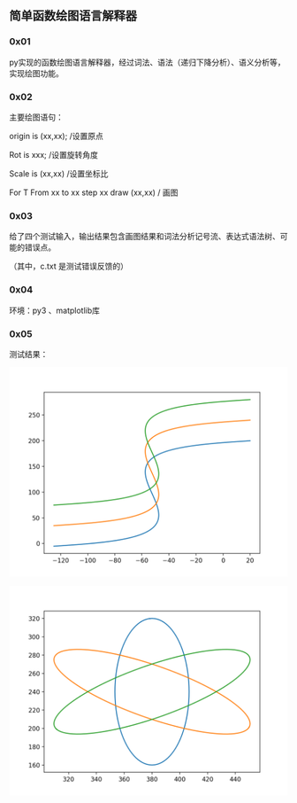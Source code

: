 ## 简单函数绘图语言解释器

### 0x01

py实现的函数绘图语言解释器，经过词法、语法（递归下降分析）、语义分析等，实现绘图功能。



### 0x02

主要绘图语句：

origin is (xx,xx);  /设置原点

Rot     is  xxx;   /设置旋转角度

Scale  is  (xx,xx)  /设置坐标比

For T From xx to xx step xx draw  (xx,xx)   / 画图

### 0x03

给了四个测试输入，输出结果包含画图结果和词法分析记号流、表达式语法树、可能的错误点。

（其中，c.txt 是测试错误反馈的）

### 0x04

环境：py3 、matplotlib库



### 0x05

测试结果：

![](https://github.com/SecYiDa/Fundamental-Of-Compile/blob/master/TestResult/Figure_1.png)

![](https://github.com/SecYiDa/Fundamental-Of-Compile/blob/master/TestResult/Figure_2.png)